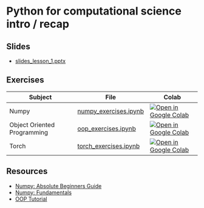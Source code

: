 # Python for computational science intro / recap

## Slides

- [slides_lesson_1.pptx](https://github.com/Mads-PeterVC/imlms/blob/main/lessons/lesson_1/slides_lesson_1.pptx)

## Exercises

| Subject | File | Colab |
| --------  | ---- | ------ |
| Numpy     | [numpy_exercises.ipynb](https://github.com/Mads-PeterVC/imlms/blob/main/lessons/lesson_1/oop_exercises.ipynb) | [ ![Open in Google Colab] ](https://colab.research.google.com/github/Mads-PeterVC/imlms/blob/main/lessons/lesson_1/numpy_exercises.ipynb#) |
| Object Oriented Programming | [oop_exercises.ipynb](https://github.com/Mads-PeterVC/imlms/blob/main/lessons/lesson_1/oop_exercises.ipynb) | [ ![Open in Google Colab] ](https://colab.research.google.com/github/Mads-PeterVC/imlms/blob/main/lessons/lesson_1/oop_exercises.ipynb#) |
| Torch | [torch_exercises.ipynb](https://github.com/Mads-PeterVC/imlms/blob/main/lessons/lesson_1/torch_exercises.ipynb) | [ ![Open in Google Colab] ](https://colab.research.google.com/github/Mads-PeterVC/imlms/blob/main/lessons/lesson_1/torch_exercises.ipynb#) |

[Open in Google Colab]: https://colab.research.google.com/assets/colab-badge.svg

## Resources

- [Numpy: Absolute Beginners Guide](https://numpy.org/doc/stable/user/absolute_beginners.html)
- [Numpy: Fundamentals](https://numpy.org/doc/stable/user/basics.html)
- [OOP Tutorial](https://realpython.com/python3-object-oriented-programming/)
